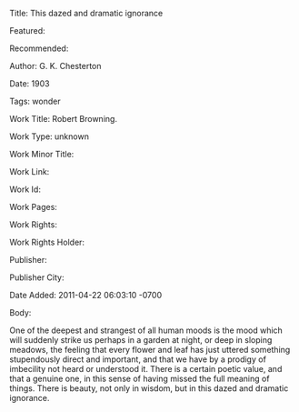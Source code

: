 Title: This dazed and dramatic ignorance

Featured: 

Recommended: 

Author: G. K. Chesterton

Date: 1903

Tags: wonder

Work Title: Robert Browning.

Work Type: unknown

Work Minor Title:  

Work Link: 

Work Id:  

Work Pages:  

Work Rights:  

Work Rights Holder:  

Publisher:  

Publisher City:  

Date Added: 2011-04-22 06:03:10 -0700

Body:

One of the deepest and strangest of all human moods is the mood which will suddenly strike us perhaps in a garden at night, or deep in sloping meadows, the feeling that every flower and leaf has just uttered something stupendously direct and important, and that we have by a prodigy of imbecility not heard or understood it. There is a certain poetic value, and that a genuine one, in this sense of having missed the full meaning of things. There is beauty, not only in wisdom, but in this dazed and dramatic ignorance.


